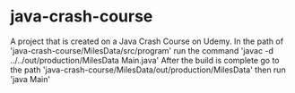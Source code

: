 # java-crash-course
A project that is created on a Java Crash Course on Udemy.
In the path of 'java-crash-course/MilesData/src/program' run the command 'javac -d ../../out/production/MilesData Main.java'
After the build is complete go to the path 'java-crash-course/MilesData/out/production/MilesData' then run 'java Main'
